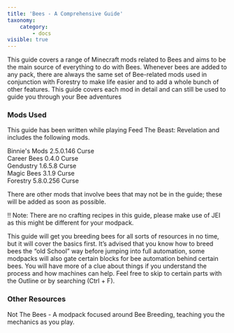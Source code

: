 ```yaml
---
title: 'Bees - A Comprehensive Guide'
taxonomy:
    category:
        - docs
visible: true
---
```


This guide covers a range of Minecraft mods related to Bees and aims to be the main source of everything to do with Bees. Whenever bees are added to any pack, there are always the same set of Bee-related mods used in conjunction with Forestry to make life easier and to add a whole bunch of other features. This guide covers each mod in detail and can still be used to guide you through your Bee adventures
  
### Mods Used  
This guide has been written while playing Feed The Beast: Revelation and includes the following mods.  

  
Binnie's Mods	2.5.0.146	Curse  
Career Bees		0.4.0		Curse  
Gendustry		1.6.5.8		Curse  
Magic Bees		3.1.9		Curse  
Forestry		5.8.0.256	Curse  

There are other mods that involve bees that may not be in the guide; these will be added as soon as possible.

!! Note: There are no crafting recipes in this guide, please make use of JEI as this might be different for your modpack.

This guide will get you breeding bees for all sorts of resources in no time, but it will cover the basics first. It’s advised that you know how to breed bees the “old School” way before jumping into full automation, some modpacks will also gate certain blocks for bee automation behind certain bees. You will have more of a clue about things if you understand the process and how machines can help. Feel free to skip to certain parts with the Outline or by searching (Ctrl + F).


### Other Resources 
Not The Bees - A modpack focused around Bee Breeding, teaching you the mechanics as you play.


